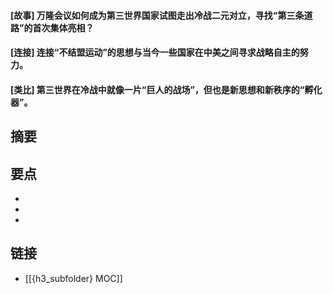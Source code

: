 #### [故事] 万隆会议如何成为第三世界国家试图走出冷战二元对立，寻找“第三条道路”的首次集体亮相？


#### [连接] 连接“不结盟运动”的思想与当今一些国家在中美之间寻求战略自主的努力。


#### [类比] 第三世界在冷战中就像一片“巨人的战场”，但也是新思想和新秩序的“孵化器”。


## 摘要


## 要点

- 
- 
- 

## 链接

- [[{h3_subfolder} MOC]]

